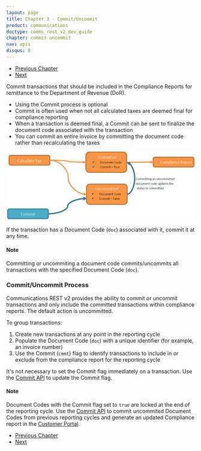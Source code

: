 ```yaml
---
layout: page
title: Chapter 3 - Commit/Uncommit
product: communications
doctype: comms_rest_v2_dev_guide
chapter: commit-uncommit
nav: apis
disqus: 0
---
```


<ul class="pager">
  <li class="previous"><a href="/communications/dev-guide_rest_v2/calculate-taxes/"><i class="glyphicon glyphicon-chevron-left"></i>Previous Chapter</a></li>
  <li class="next"><a href="/communications/dev-guide_rest_v2/commit-uncommit/commit-request/">Next<i class="glyphicon glyphicon-chevron-right"></i></a></li>
</ul>

Commit transactions that should be included in the Compliance Reports for remittance to the Department of Revenue (DoR). 
<ul class="dev-guide-list">
  <li>Using the Commit process is optional</li>
  <li>Commit is often used when not all calculated taxes are deemed final for compliance reporting</li>
  <li>When a transaction is deemed final, a Commit can be sent to finalize the document code associated with the transaction</li> 
  <li>You can commit an entire invoice by committing the document code rather than recalculating the taxes</li>
</ul>

<img src="/public/images/comms/dev-guide_rest_v2/comms_dev_guide_commit.png"/>

If the transaction has a Document Code (<code>doc</code>) associated with it, commit it at any time.  

<h4>Note</h4>
Committing or uncommiting a document code commits/uncommits all transactions with the specified Document Code (<code>doc</code>).

<h3>Commit/Uncommit Process</h3>
Communications REST v2 provides the ability to commit or uncommit transactions and only include the committed transactions within compliance reports.  The default action is uncommitted.

To group transactions:
<ol class="dev-guide-list">
  <li>Create new transactions at any point in the reporting cycle</li>
  <li>Populate the Document Code (<code>doc</code>) with a unique identifier (for example, an invoice number) 
  <li>Use the Commit (<code>cmmt</code>) flag to identify transactions to include in or exclude from the compliance report for the reporting cycle</li>
</ol>

It's not necessary to set the Commit flag immediately on a transaction.  Use the <a class="dev-guide-link" href="/communications/dev-guide_rest_v2/commit-uncommit/commit-request/">Commit API</a> to update the Commit flag.

<h4>Note</h4>
Document Codes with the Commit flag set to <code>true</code> are locked at the end of the reporting cycle.  Use the <a class="dev-guide-link" href="/communications/dev-guide_rest_v2/commit-uncommit/commit-request/">Commit API</a> to commit uncommited Document Codes from previous reporting cycles and generate an updated Compliance report in the <a class="dev-guide-link" href="https://communications.avalara.net/AFC/Reporting/Explorer">Customer Portal</a>.

<ul class="pager">
  <li class="previous"><a href="/communications/dev-guide_rest_v2/calculate-taxes/"><i class="glyphicon glyphicon-chevron-left"></i>Previous Chapter</a></li>
  <li class="next"><a href="/communications/dev-guide_rest_v2/commit-uncommit/commit-request/">Next<i class="glyphicon glyphicon-chevron-right"></i></a></li>
</ul>